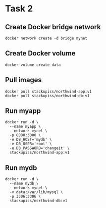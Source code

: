 # Task 2

## Create Docker bridge network
```
docker network create -d bridge mynet
```

## Create Docker volume
```
docker volume create data
```

## Pull images
```
docker pull stackupiss/northwind-app:v1
docker pull stackupiss/northwind-db:v1
```

## Run myapp
```
docker run -d \
  --name myapp \
  --network mynet \
  -p 8080:3000 \
  -e DB_HOST='mydb' \
  -e DB_USER='root' \
  -e DB_PASSWORD='changeit' \
  stackupiss/northwind-app:v1
```

## Run mydb
```
docker run -d \
  --name mydb \
  --network mynet \
  -v data:/var/lib/mysql \
  -p 3306:3306 \
  stackupiss/northwind-db:v1
```